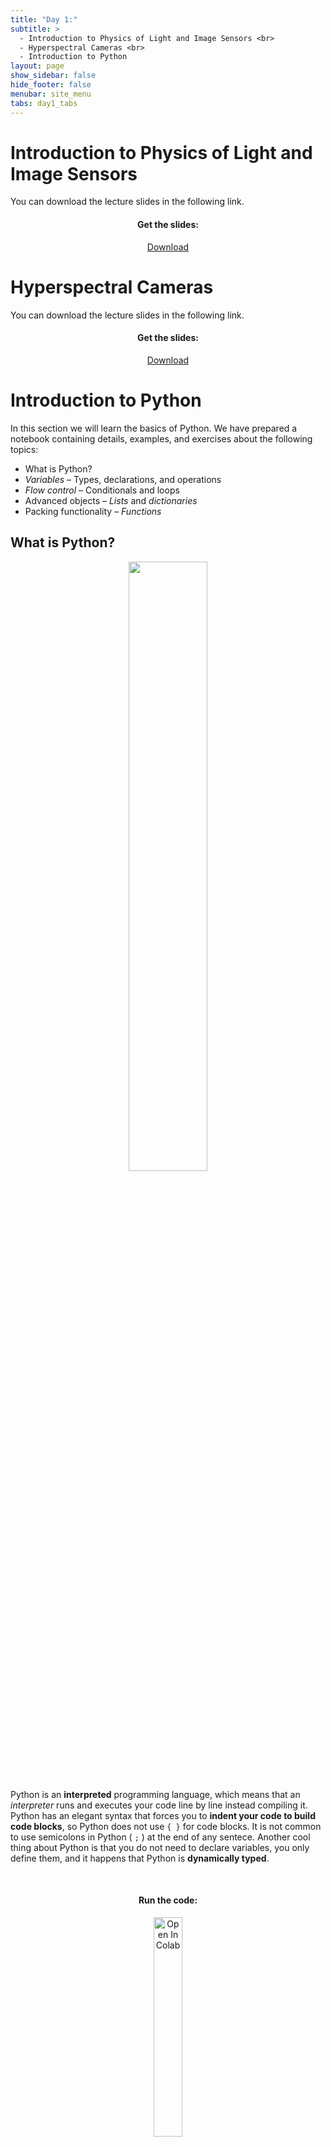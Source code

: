 ```yaml
---
title: "Day 1:"
subtitle: >
  - Introduction to Physics of Light and Image Sensors <br>
  - Hyperspectral Cameras <br>
  - Introduction to Python
layout: page
show_sidebar: false
hide_footer: false
menubar: site_menu
tabs: day1_tabs
---
```


# Introduction to Physics of Light and Image Sensors

You can download the lecture slides in the following link.<br>
<center>
  <h4>Get the slides:</h4>
  <a href="/assets/docs/CdeC-day1-part1.pptx" class="button is-primary is-normal is-outlined is-fullwidth">Download</a>
</center>

# Hyperspectral Cameras

You can download the lecture slides in the following link.<br>
<center>
  <h4>Get the slides:</h4>
  <a href="/assets/docs/CdeC-day1-part2.pptx" class="button is-primary is-normal is-outlined is-fullwidth">Download</a>
</center>

# Introduction to Python

In this section we will learn the basics of Python. We have prepared a notebook containing details, examples, and exercises about the following topics:

- What is Python?
- *Variables* – Types, declarations, and operations
- *Flow control* – Conditionals and loops
- Advanced objects – *Lists* and *dictionaries*
- Packing functionality – *Functions*

## What is Python?

<center>
    <img width="50%" src="https://www.python.org/static/community_logos/python-logo-generic.svg">
</center>

Python is an **interpreted** programming language, which means that an _interpreter_ runs and executes your code line by line instead compiling it. Python has an elegant syntax that forces you to **indent your code to build code blocks**, so Python does not use `{ }` for code blocks. It is not common to use  semicolons in Python ( `;` ) at the end of any sentece. Another cool thing about Python is that you do not need to declare variables, you only define them, and it happens that Python is **dynamically typed**.

<center><br>
  <h4>Run the code:</h4>
  <a href="https://colab.research.google.com/github/RodolfoFerro/hyperspectrum/blob/master/Day%201/Intro_to_Python.ipynb" target="_blank">
    <img width="30%" src="https://colab.research.google.com/assets/colab-badge.svg" alt="Open In Colab"/>
  </a>
</center>